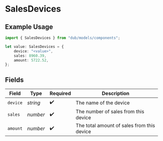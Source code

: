 # SalesDevices

## Example Usage

```typescript
import { SalesDevices } from "dub/models/components";

let value: SalesDevices = {
    device: "<value>",
    sales: 8960.39,
    amount: 5722.52,
};
```

## Fields

| Field                                      | Type                                       | Required                                   | Description                                |
| ------------------------------------------ | ------------------------------------------ | ------------------------------------------ | ------------------------------------------ |
| `device`                                   | *string*                                   | :heavy_check_mark:                         | The name of the device                     |
| `sales`                                    | *number*                                   | :heavy_check_mark:                         | The number of sales from this device       |
| `amount`                                   | *number*                                   | :heavy_check_mark:                         | The total amount of sales from this device |